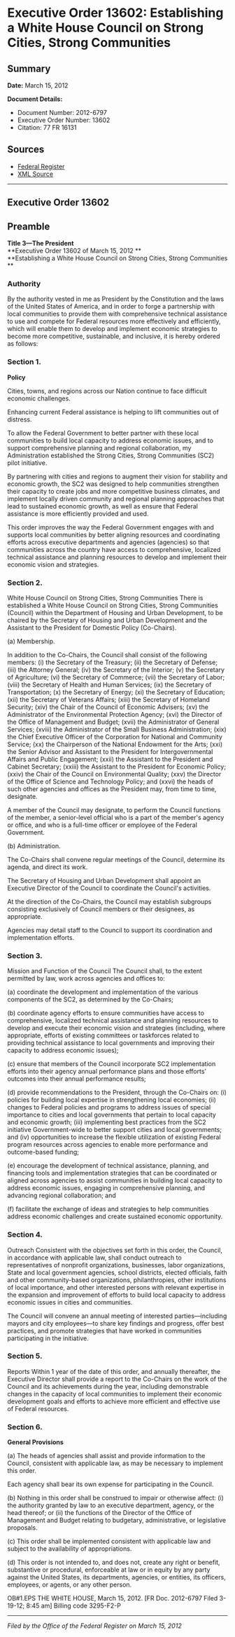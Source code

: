 # Executive Order 13602: Establishing a White House Council on Strong Cities, Strong Communities

## Summary

**Date:** March 15, 2012

**Document Details:**
- Document Number: 2012-6797
- Executive Order Number: 13602
- Citation: 77 FR 16131

## Sources
- [Federal Register](https://www.federalregister.gov/documents/2012/03/20/2012-6797/establishing-a-white-house-council-on-strong-cities-strong-communities)
- [XML Source](https://www.federalregister.gov/documents/full_text/xml/2012/03/20/2012-6797.xml)

---

## Executive Order 13602

## Preamble

**Title 3—The President**  
**Executive Order 13602 of March 15, 2012 **  
**Establishing a White House Council on Strong Cities, Strong Communities **

### Authority

By the authority vested in me as President by the Constitution and the laws of the United States of America, and in order to forge a partnership with local communities to provide them with comprehensive technical assistance to use and compete for Federal resources more effectively and efficiently, which will enable them to develop and implement economic strategies to become more competitive, sustainable, and inclusive, it is hereby ordered as follows: 
### Section 1.

**Policy**

Cities, towns, and regions across our Nation continue to face difficult economic challenges.

Enhancing current Federal assistance is helping to lift communities out of distress.

To allow the Federal Government to better partner with these local communities to build local capacity to address economic issues, and to support comprehensive planning and regional collaboration, my Administration established the Strong Cities, Strong Communities (SC2) pilot initiative.

By partnering with cities and regions to augment their vision for stability and economic growth, the SC2 was designed to help communities strengthen their capacity to create jobs and more competitive business climates, and implement locally driven community and regional planning approaches that lead to sustained economic growth, as well as ensure that Federal assistance is more efficiently provided and used.

This order improves the way the Federal Government engages with and supports local communities by better aligning resources and coordinating efforts across executive departments and agencies (agencies) so that communities across the country have access to comprehensive, localized technical assistance and planning resources to develop and implement their economic vision and strategies. 
### Section 2.

White House Council on Strong Cities, Strong Communities 
There is established a White House Council on Strong Cities, Strong Communities (Council) within the Department of Housing and Urban Development, to be chaired by the Secretary of Housing and Urban Development and the Assistant to the President for Domestic Policy (Co-Chairs). 

(a) Membership.

In addition to the Co-Chairs, the Council shall consist of the following members: 
    (i) the Secretary of the Treasury; 
    (ii) the Secretary of Defense; 
    (iii) the Attorney General; 
    (iv) the Secretary of the Interior; 
    (v) the Secretary of Agriculture; 
    (vi) the Secretary of Commerce; 
    (vii) the Secretary of Labor; 
    (viii) the Secretary of Health and Human Services; 
    (ix) the Secretary of Transportation; 
    (x) the Secretary of Energy; 
    (xi) the Secretary of Education; 
    (xii) the Secretary of Veterans Affairs; 
    (xiii) the Secretary of Homeland Security; 
    (xiv) the Chair of the Council of Economic Advisers; 
    (xv) the Administrator of the Environmental Protection Agency; 
    (xvi) the Director of the Office of Management and Budget; 
    (xvii) the Administrator of General Services; 
    (xviii) the Administrator of the Small Business Administration; 
    (xix) the Chief Executive Officer of the Corporation for National and Community Service; 
    (xx) the Chairperson of the National Endowment for the Arts; 
    (xxi) the Senior Advisor and Assistant to the President for Intergovernmental Affairs and Public Engagement; 
    (xxii) the Assistant to the President and Cabinet Secretary; 
    (xxiii) the Assistant to the President for Economic Policy; 
    (xxiv) the Chair of the Council on Environmental Quality; 
    (xxv) the Director of the Office of Science and Technology Policy; and 
    (xxvi) the heads of such other agencies and offices as the President may, from time to time, designate.

A member of the Council may designate, to perform the Council functions of the member, a senior-level official who is a part of the member's agency or office, and who is a full-time officer or employee of the Federal Government. 

(b) Administration.

The Co-Chairs shall convene regular meetings of the Council, determine its agenda, and direct its work.

The Secretary of Housing and Urban Development shall appoint an Executive Director of the Council to coordinate the Council's activities.

At the direction of the Co-Chairs, the Council may establish subgroups consisting exclusively of Council members or their designees, as appropriate.

Agencies may detail staff to the Council to support its coordination and implementation efforts. 
### Section 3.

Mission and Function of the Council 
The Council shall, to the extent permitted by law, work across agencies and offices to: 

(a) coordinate the development and implementation of the various components of the SC2, as determined by the Co-Chairs; 

(b) coordinate agency efforts to ensure communities have access to comprehensive, localized technical assistance and planning resources to develop and execute their economic vision and strategies (including, where appropriate, efforts of existing committees or taskforces related to providing technical assistance to local governments and improving their capacity to address economic issues); 

(c) ensure that members of the Council incorporate SC2 implementation efforts into their agency annual performance plans and those efforts' outcomes into their annual performance results; 

(d) provide recommendations to the President, through the Co-Chairs on: 
    (i) policies for building local expertise in strengthening local economies; 
    (ii) changes to Federal policies and programs to address issues of special importance to cities and local governments that pertain to local capacity and economic growth; 
    (iii) implementing best practices from the SC2 initiative Government-wide to better support cities and local governments; and 
    (iv) opportunities to increase the flexible utilization of existing Federal program resources across agencies to enable more performance and outcome-based funding; 

(e) encourage the development of technical assistance, planning, and financing tools and implementation strategies that can be coordinated or aligned across agencies to assist communities in building local capacity to address economic issues, engaging in comprehensive planning, and advancing regional collaboration; and 

(f) facilitate the exchange of ideas and strategies to help communities address economic challenges and create sustained economic opportunity. 
### Section 4.

Outreach 
Consistent with the objectives set forth in this order, the Council, in accordance with applicable law, shall conduct outreach to representatives of nonprofit organizations, businesses, labor organizations, State and local government agencies, school districts, elected officials, faith and other community-based organizations, philanthropies, other institutions of local importance, and other interested persons with relevant expertise in the expansion and improvement of efforts to build local capacity to address economic issues in cities and communities.

The Council will convene an annual meeting of interested parties—including mayors and city employees—to share key findings and progress, offer best practices, and promote strategies that have worked in communities participating in the initiative. 
### Section 5.

Reports 
Within 1 year of the date of this order, and annually thereafter, the Executive Director shall provide a report to the Co-Chairs on the work of the Council and its achievements during the year, including demonstrable changes in the capacity of local communities to implement their economic development goals and efforts to achieve more efficient and effective use of Federal resources. 
### Section 6.

**General Provisions**

(a) The heads of agencies shall assist and provide information to the Council, consistent with applicable law, as may be necessary to implement this order.

Each agency shall bear its own expense for participating in the Council. 

(b) Nothing in this order shall be construed to impair or otherwise affect: 
    (i) the authority granted by law to an executive department, agency, or the head thereof; or 
    (ii) the functions of the Director of the Office of Management and Budget relating to budgetary, administrative, or legislative proposals. 

(c) This order shall be implemented consistent with applicable law and subject to the availability of appropriations. 

(d) This order is not intended to, and does not, create any right or benefit, substantive or procedural, enforceable at law or in equity by any party against the United States, its departments, agencies, or entities, its officers, employees, or agents, or any other person.

OB#1.EPS
THE WHITE HOUSE, 
March 15, 2012. 
[FR Doc. 2012-6797
Filed 3-19-12; 8:45 am] 
Billing code 3295-F2-P

---

*Filed by the Office of the Federal Register on March 15, 2012*
